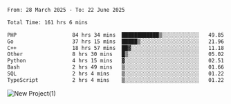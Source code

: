 
<!--START_SECTION:waka-->

```txt
From: 28 March 2025 - To: 22 June 2025

Total Time: 161 hrs 6 mins

PHP                  84 hrs 34 mins  ████████████▒░░░░░░░░░░░░   49.85 %
Go                   37 hrs 15 mins  █████▒░░░░░░░░░░░░░░░░░░░   21.96 %
C++                  18 hrs 57 mins  ██▓░░░░░░░░░░░░░░░░░░░░░░   11.18 %
Other                8 hrs 30 mins   █▒░░░░░░░░░░░░░░░░░░░░░░░   05.02 %
Python               4 hrs 15 mins   ▓░░░░░░░░░░░░░░░░░░░░░░░░   02.51 %
Bash                 2 hrs 49 mins   ▒░░░░░░░░░░░░░░░░░░░░░░░░   01.66 %
SQL                  2 hrs 4 mins    ▒░░░░░░░░░░░░░░░░░░░░░░░░   01.22 %
TypeScript           2 hrs 4 mins    ▒░░░░░░░░░░░░░░░░░░░░░░░░   01.22 %
```

<!--END_SECTION:waka-->

![New Project(1)](https://github.com/user-attachments/assets/ca397c4b-527a-4830-9802-b71a2622b058)

<!--
![91IYheGYbCL](https://github.com/user-attachments/assets/81d7ee5b-489d-41a0-a545-5872971bd286)
-->
